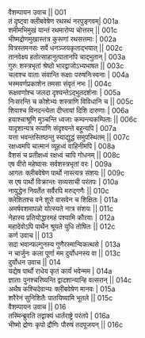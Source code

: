 वैशम्पायन उवाच ||	001    
तं दृष्ट्वा क्लीबवेषेण रथस्थं नरपुङ्गवम्|	001a  
शमीमभिमुखं यान्तं रथमारोप्य चोत्तरम् ||	001c  
भीष्मद्रोणमुखास्तत्र कुरूणां रथसत्तमाः |	002a  
वित्रस्तमनसः सर्वे धनञ्जयकृताद्भयात् ||	002c  
तानवेक्ष्य हतोत्साहानुत्पातानपि चाद्भुतान् |	003a  
गुरुः शस्त्रभृतां श्रेष्ठो भारद्वाजोऽभ्यभाषत ||	003c  
चलाश्च वाताः संवान्ति रूक्षाः परुषनिःस्वनाः |	004a  
भस्मवर्णप्रकाशेन तमसा संवृतं नभः ||	004c  
रूक्षवर्णाश्च जलदा दृश्यन्तेऽद्भुतदर्शनाः |	005a  
निःसरन्ति च कोशेभ्यः शस्त्राणि विविधानि च ||	005c  
शिवाश्च विनदन्त्येता दीप्तायां दिशि दारुणाः |	006a  
हयाश्चाश्रूणि मुञ्चन्ति ध्वजाः कम्पन्त्यकम्पिताः ||	006c  
यादृशान्यत्र रूपाणि संदृश्यन्ते बहून्यपि |	007a  
यत्ता भवन्तस्तिष्ठन्तु स्याद्युद्धं समुपस्थितम् ||	007c  
रक्षध्वमपि चात्मानं व्यूहध्वं वाहिनीमपि |	008a  
वैशसं च प्रतीक्षध्वं रक्षध्वं चापि गोधनम् ||	008c  
एष वीरो महेष्वासः सर्वशस्त्रभृतां वरः |	009a  
आगतः क्लीबवेषेण पार्थो नास्त्यत्र संशयः ||	009c  
स एष पार्थो विक्रान्तः सव्यसाची परंतपः |	010a  
नायुद्धेन निवर्तेत सर्वैरपि मरुद्गणैः ||	010c  
क्लेशितश्च वने शूरो वासवेन च शिक्षितः |	011a  
अमर्षवशमापन्नो योत्स्यते नात्र संशयः ||	011c  
नेहास्य प्रतियोद्धारमहं पश्यामि कौरवाः |	012a  
महादेवोऽपि पार्थेन श्रूयते युधि तोषितः ||	012c  
कर्ण उवाच ||	013    
सदा भवान्फल्गुनस्य गुणैरस्मान्विकत्थसे |	013a  
न चार्जुनः कला पूर्णा मम दुर्योधनस्य वा ||	013c  
दुर्योधन उवाच ||	014    
यद्येष पार्थो राधेय कृतं कार्यं भवेन्मम |	014a  
ज्ञाताः पुनश्चरिष्यन्ति द्वादशान्यान्हि वत्सरान् ||	014c  
अथैष कश्चिदेवान्यः क्लीबवेषेण मानवः |	015a  
शरैरेनं सुनिशितैः पातयिष्यामि भूतले ||	015c  
वैशम्पायन उवाच ||	016    
तस्मिन्ब्रुवति तद्वाक्यं धार्तराष्ट्रे परंतपे |	016a  
भीष्मो द्रोणः कृपो द्रौणिः पौरुषं तदपूजयन् ||	016c  

